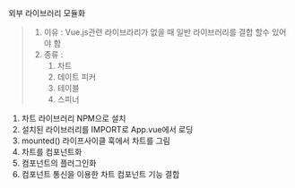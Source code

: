 외부 라이브러리 모듈화

> 1. 이유 : Vue.js관련 라이브라리가 없을 때 일반 라이브러리를 결합 할수 있어야 함
> 2. 종류 :
>    1. 차트
>    2. 데이트 피커
>    3. 테이블
>    4. 스피너

1. 차트 라이브러리 NPM으로 설치
2. 설치된 라이브러리를 IMPORT로 App.vue에서 로딩
3. mounted() 라이프사이클 훅에서 차트를 그림
4. 차트를 컴포넌트화
5. 컴포넌트의 플러그인화
6. 컴포넌트 통신을 이용한 차트 컴포넌트 기능 결합
